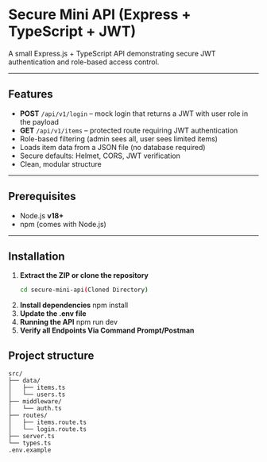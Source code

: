 # Secure Mini API (Express + TypeScript + JWT)

A small Express.js + TypeScript API demonstrating secure JWT authentication and role-based access control.

---

## Features
- **POST** `/api/v1/login` – mock login that returns a JWT with user role in the payload
- **GET** `/api/v1/items` – protected route requiring JWT authentication
- Role-based filtering (admin sees all, user sees limited items)
- Loads item data from a JSON file (no database required)
- Secure defaults: Helmet, CORS, JWT verification
- Clean, modular structure

---

## Prerequisites
- Node.js **v18+**
- npm (comes with Node.js)

---

## Installation

1. **Extract the ZIP or clone the repository**
   ```bash
   cd secure-mini-api(Cloned Directory)
2. **Install dependencies**
   npm install
3. **Update the .env file**
4. **Running the API**
   npm run dev
5. **Verify all Endpoints Via Command Prompt/Postman**
## Project structure
    src/
    ├── data/
    │   ├── items.ts
    │   └── users.ts
    ├── middleware/
    │   └── auth.ts
    ├── routes/
    │   ├── items.route.ts
    │   └── login.route.ts
    ├── server.ts
    └── types.ts
    .env.example
